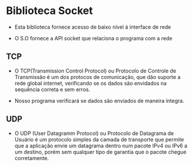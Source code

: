 # Biblioteca Socket

- Esta biblioteca fornece acesso de baixo nível à interface de rede

- O S.O fornece a API socket que relaciona o programa com a rede

## TCP

- O TCP(Transmission Control Protocol) ou Protocolo de Controle de Transmissão é um dos protocos de comunicação, que dão suporte a rede global internet, verificando se os dados são envidados na sequência correta e sem erros.

- Nosso programa verificará se dados são enviados de maneira íntegra.

## UDP

- O UDP (User Datagramm Protocol) ou Protocolo de Datagrama de Usuário é um protocolo simples da camada de transporte que permite que a aplicação envie um datagrama dentro num pacote IPv4 ou IPv6 a um destino, porém sem qualquer tipo de garantia que o pacote chegue corretamente.
